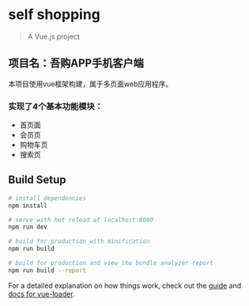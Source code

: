 # self shopping

> A Vue.js project

## 项目名：吾购APP手机客户端
本项目使用vue框架构建，属于多页面web应用程序。

### 实现了4个基本功能模块：
* 首页面
* 会员页
* 购物车页
* 搜索页


## Build Setup

``` bash
# install dependencies
npm install

# serve with hot reload at localhost:8080
npm run dev

# build for production with minification
npm run build

# build for production and view the bundle analyzer report
npm run build --report
```

For a detailed explanation on how things work, check out the [guide](http://vuejs-templates.github.io/webpack/) and [docs for vue-loader](http://vuejs.github.io/vue-loader).

